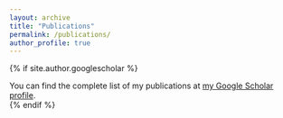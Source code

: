 ```yaml
---
layout: archive
title: "Publications"
permalink: /publications/
author_profile: true
---
```


{% if site.author.googlescholar %}
  <div class="wordwrap"> You can find the complete list of my publications at <a href="{{[site.author.googlescholar](https://scholar.google.com/citations?user=KwjvGLUAAAAJ&hl=en)}}">my Google Scholar profile</a>.</div>
{% endif %}


